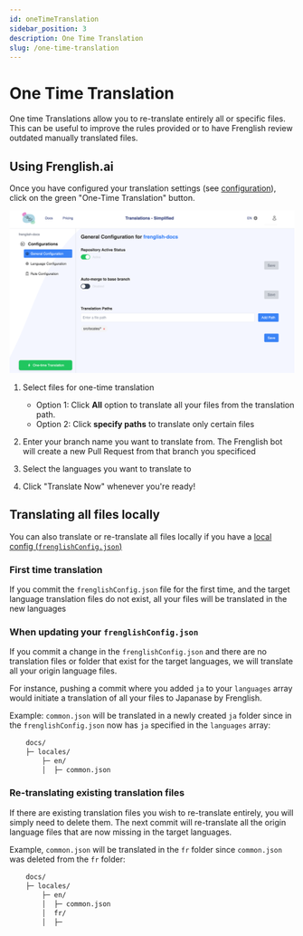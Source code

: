 ```yaml
---
id: oneTimeTranslation
sidebar_position: 3
description: One Time Translation
slug: /one-time-translation
---
```


# One Time Translation
One time Translations allow you to re-translate entirely all or specific files. This can be useful to improve the rules provided or to have Frenglish review outdated manually translated files.


## Using Frenglish.ai

Once you have configured your translation settings (see [configuration](1-Configuration.md)), click on the green "One-Time Translation" button.

![General Configuration](../../../../../assets/general-configuration.png)

1. Select files for one-time translation
    - Option 1: Click **All** option to translate all your files from the translation path.
    - Option 2: Click **specify paths** to translate only certain files

2. Enter your branch name you want to translate from. The Frenglish bot will create a new Pull Request from that branch you specificed
3.  Select the languages you want to translate to
4.  Click "Translate Now" whenever you're ready!

## Translating all files locally
You can also translate or re-translate all files locally if you have a [local config (`frenglishConfig.json`)](1-Configuration.md#manage-translation-settings-in-your-repository)

### First time translation
If you commit the `frenglishConfig.json` file for the first time, and the target language translation files do not exist, all your files will be translated in the new languages

### When updating your `frenglishConfig.json`
If you commit a change in the `frenglishConfig.json` and there are no translation files or folder that exist for the target languages, we will translate all your origin language files.

For instance, pushing a commit where you added `ja` to your `languages` array would initiate a translation of all your files to Japanase by Frenglish.

Example: `common.json` will be translated in a newly created `ja` folder since in the `frenglishConfig.json` now has `ja` specified in the `languages` array: 

```plaintext
    docs/
    ├─ locales/
        ├─ en/
        │  ├─ common.json
```

### Re-translating existing translation files
If there are existing translation files you wish to re-translate entirely, you will simply need to delete them. The next commit will re-translate all the origin language files that are now missing in the target languages.  

Example, `common.json` will be translated in the `fr` folder since `common.json` was deleted from the `fr` folder: 

```plaintext
    docs/
    ├─ locales/
        ├─ en/
        │  ├─ common.json
        │  fr/
        │  ├─ 
```
